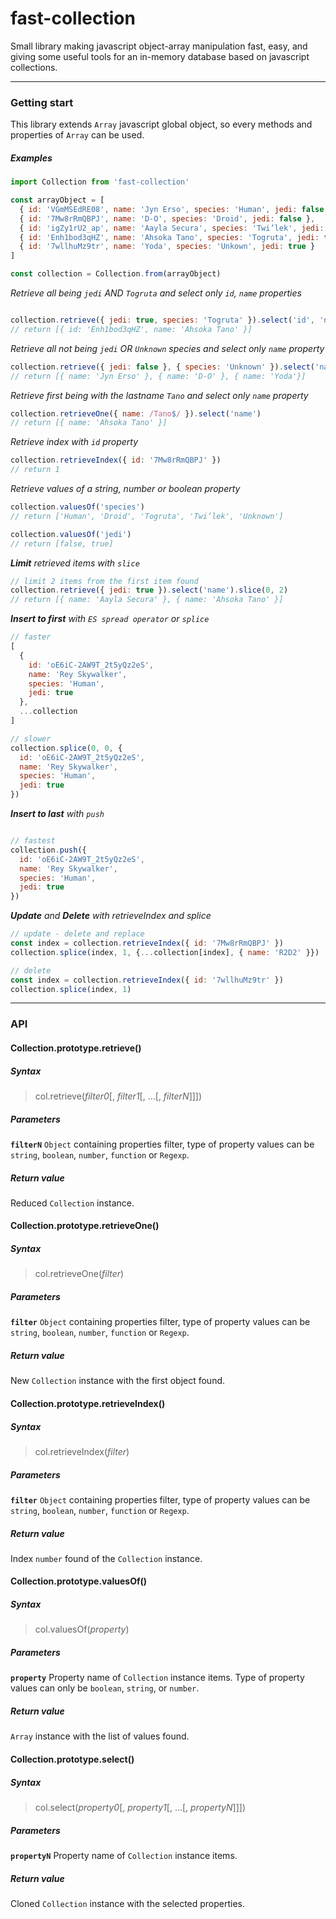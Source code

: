 # fast-collection

Small library making javascript object-array manipulation fast, easy, and giving some useful tools for an in-memory database based on javascript collections.
- - -
### Getting start

This library extends `Array` javascript global object, so every methods and properties of `Array` can be used.

##### Examples
```javascript
import Collection from 'fast-collection'

const arrayObject = [
  { id: 'VGmMSEdRE08', name: 'Jyn Erso', species: 'Human', jedi: false },
  { id: '7Mw8rRmQBPJ', name: 'D-O', species: 'Droid', jedi: false },
  { id: 'igZy1rU2_ap', name: 'Aayla Secura', species: 'Twi’lek', jedi: true },
  { id: 'Enh1bod3qHZ', name: 'Ahsoka Tano', species: 'Togruta', jedi: true },
  { id: '7wllhuMz9tr', name: 'Yoda', species: 'Unkown', jedi: true }
]

const collection = Collection.from(arrayObject)
```
_Retrieve all being `jedi` AND `Togruta` and select only `id`, `name` properties_


```javascript

collection.retrieve({ jedi: true, species: 'Togruta' }).select('id', 'name')
// return [{ id: 'Enh1bod3qHZ', name: 'Ahsoka Tano' }]
```

_Retrieve all not being `jedi` OR `Unknown` species and select only `name` property_

```javascript
collection.retrieve({ jedi: false }, { species: 'Unknown' }).select('name')
// return [{ name: 'Jyn Erso' }, { name: 'D-O' }, { name: 'Yoda'}]
```

_Retrieve first being with the lastname `Tano` and select only `name` property_

```javascript
collection.retrieveOne({ name: /Tano$/ }).select('name')
// return [{ name: 'Ahsoka Tano' }]
```

_Retrieve index with `id` property_

```javascript
collection.retrieveIndex({ id: '7Mw8rRmQBPJ' })
// return 1
```
_Retrieve values of a string, number or boolean property_

```javascript
collection.valuesOf('species')
// return ['Human', 'Droid', 'Togruta', 'Twi’lek', 'Unknown']

collection.valuesOf('jedi')
// return [false, true]
```

_**Limit** retrieved items with `slice`_

```javascript
// limit 2 items from the first item found
collection.retrieve({ jedi: true }).select('name').slice(0, 2)
// return [{ name: 'Aayla Secura' }, { name: 'Ahsoka Tano' }]
```



_**Insert to first** with `ES spread operator` or `splice`_

```javascript
// faster
[
  {
    id: 'oE6iC-2AW9T_2t5yQz2eS',
    name: 'Rey Skywalker',
    species: 'Human',
    jedi: true
  },
  ...collection
]

// slower
collection.splice(0, 0, {
  id: 'oE6iC-2AW9T_2t5yQz2eS',
  name: 'Rey Skywalker',
  species: 'Human',
  jedi: true
})
```

_**Insert to last** with `push`_

```javascript

// fastest
collection.push({
  id: 'oE6iC-2AW9T_2t5yQz2eS',
  name: 'Rey Skywalker',
  species: 'Human',
  jedi: true
})
```


_**Update** and **Delete** with retrieveIndex and splice_

```javascript
// update - delete and replace
const index = collection.retrieveIndex({ id: '7Mw8rRmQBPJ' })
collection.splice(index, 1, {...collection[index], { name: 'R2D2' }})

// delete
const index = collection.retrieveIndex({ id: '7wllhuMz9tr' })
collection.splice(index, 1)
```
- - -
### API

#### Collection.prototype.retrieve()

##### Syntax
> col.retrieve(_filter0_[, _filter1_[, ...[, _filterN_]]])

##### Parameters
**`filterN`**
`Object` containing properties filter, type of property values can be `string`, `boolean`, `number`, `function` or `Regexp`.

##### Return value
Reduced `Collection` instance.

#### Collection.prototype.retrieveOne()

##### Syntax
> col.retrieveOne(_filter_)

##### Parameters
**`filter`**
`Object` containing properties filter, type of property values can be `string`, `boolean`, `number`, `function` or `Regexp`.

##### Return value
New `Collection` instance with the first object found.

#### Collection.prototype.retrieveIndex()

##### Syntax
> col.retrieveIndex(_filter_)

##### Parameters
**`filter`**
`Object` containing properties filter, type of property values can be `string`, `boolean`, `number`, `function` or `Regexp`.

##### Return value
Index `number` found of the `Collection` instance.

#### Collection.prototype.valuesOf()

##### Syntax
> col.valuesOf(_property_)

##### Parameters
**`property`**
Property name of `Collection` instance items. Type of property values can only be `boolean`, `string`, or `number`.

##### Return value
`Array` instance with the list of values found.

#### Collection.prototype.select()

##### Syntax
> col.select(_property0_[, _property1_[, ...[, _propertyN_]]])

##### Parameters
**`propertyN`**
Property name of `Collection` instance items.

##### Return value
Cloned `Collection` instance with the selected properties.
